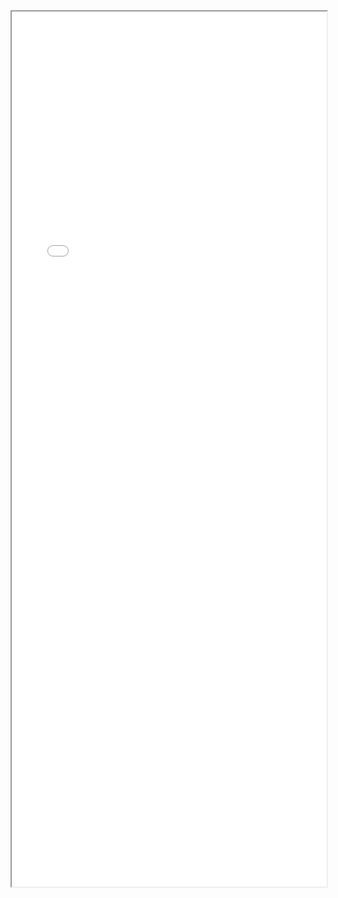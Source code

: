 <html style="width: 100%;height:100%;">
<head>
<style>
body { position:absolute; top:0; bottom:0; right:0; left:0; }
table, th, td {
  border: 0px solid black;
}
img {width:auto; height:auto;}
</style>
</head>
<body>
<iframe src="../ZSSRGAN/data/Final_Report.pdf" width="100%" height="1400px" />
</body>
<script>
</script>
</html>
